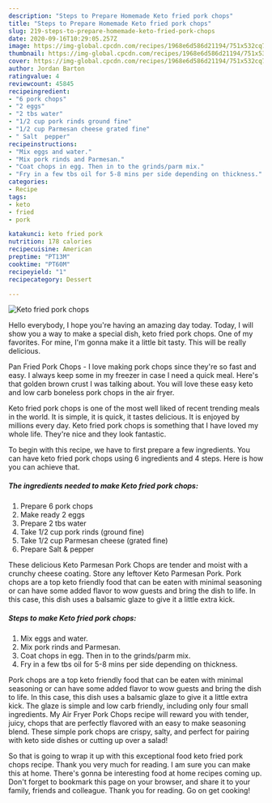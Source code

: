 ```yaml
---
description: "Steps to Prepare Homemade Keto fried pork chops"
title: "Steps to Prepare Homemade Keto fried pork chops"
slug: 219-steps-to-prepare-homemade-keto-fried-pork-chops
date: 2020-09-16T10:29:05.257Z
image: https://img-global.cpcdn.com/recipes/1968e6d586d21194/751x532cq70/keto-fried-pork-chops-recipe-main-photo.jpg
thumbnail: https://img-global.cpcdn.com/recipes/1968e6d586d21194/751x532cq70/keto-fried-pork-chops-recipe-main-photo.jpg
cover: https://img-global.cpcdn.com/recipes/1968e6d586d21194/751x532cq70/keto-fried-pork-chops-recipe-main-photo.jpg
author: Jordan Barton
ratingvalue: 4
reviewcount: 45845
recipeingredient:
- "6 pork chops"
- "2 eggs"
- "2 tbs water"
- "1/2 cup pork rinds ground fine"
- "1/2 cup Parmesan cheese grated fine"
- " Salt  pepper"
recipeinstructions:
- "Mix eggs and water."
- "Mix pork rinds and Parmesan."
- "Coat chops in egg. Then in to the grinds/parm mix."
- "Fry in a few tbs oil for 5-8 mins per side depending on thickness."
categories:
- Recipe
tags:
- keto
- fried
- pork

katakunci: keto fried pork 
nutrition: 178 calories
recipecuisine: American
preptime: "PT13M"
cooktime: "PT60M"
recipeyield: "1"
recipecategory: Dessert

---
```



![Keto fried pork chops](https://img-global.cpcdn.com/recipes/1968e6d586d21194/751x532cq70/keto-fried-pork-chops-recipe-main-photo.jpg)

Hello everybody, I hope you're having an amazing day today. Today, I will show you a way to make a special dish, keto fried pork chops. One of my favorites. For mine, I'm gonna make it a little bit tasty. This will be really delicious.

Pan Fried Pork Chops - I love making pork chops since they&#39;re so fast and easy. I always keep some in my freezer in case I need a quick meal. Here&#39;s that golden brown crust I was talking about. You will love these easy keto and low carb boneless pork chops in the air fryer.

Keto fried pork chops is one of the most well liked of recent trending meals in the world. It is simple, it is quick, it tastes delicious. It is enjoyed by millions every day. Keto fried pork chops is something that I have loved my whole life. They're nice and they look fantastic.


To begin with this recipe, we have to first prepare a few ingredients. You can have keto fried pork chops using 6 ingredients and 4 steps. Here is how you can achieve that.

<!--inarticleads1-->

##### The ingredients needed to make Keto fried pork chops:

1. Prepare 6 pork chops
1. Make ready 2 eggs
1. Prepare 2 tbs water
1. Take 1/2 cup pork rinds (ground fine)
1. Take 1/2 cup Parmesan cheese (grated fine)
1. Prepare  Salt &amp; pepper


These delicious Keto Parmesan Pork Chops are tender and moist with a crunchy cheese coating. Store any leftover Keto Parmesan Pork. Pork chops are a top keto friendly food that can be eaten with minimal seasoning or can have some added flavor to wow guests and bring the dish to life. In this case, this dish uses a balsamic glaze to give it a little extra kick. 

<!--inarticleads2-->

##### Steps to make Keto fried pork chops:

1. Mix eggs and water.
1. Mix pork rinds and Parmesan.
1. Coat chops in egg. Then in to the grinds/parm mix.
1. Fry in a few tbs oil for 5-8 mins per side depending on thickness.


Pork chops are a top keto friendly food that can be eaten with minimal seasoning or can have some added flavor to wow guests and bring the dish to life. In this case, this dish uses a balsamic glaze to give it a little extra kick. The glaze is simple and low carb friendly, including only four small ingredients. My Air Fryer Pork Chops recipe will reward you with tender, juicy, chops that are perfectly flavored with an easy to make seasoning blend. These simple pork chops are crispy, salty, and perfect for pairing with keto side dishes or cutting up over a salad! 

So that is going to wrap it up with this exceptional food keto fried pork chops recipe. Thank you very much for reading. I am sure you can make this at home. There's gonna be interesting food at home recipes coming up. Don't forget to bookmark this page on your browser, and share it to your family, friends and colleague. Thank you for reading. Go on get cooking!
